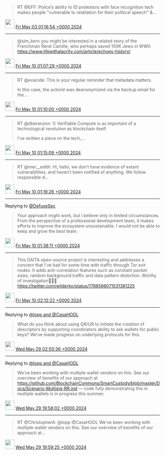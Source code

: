 > RT @EFF: Police’s ability to ID protestors with face recognition tech makes people "vulnerable to retaliation for their political speech" &amp;…

<img src="{{ site.url }}{{ site.baseurl }}/assets/images/media/tweet.ico" width="30" /> [Fri May 03 01:16:54 +0000 2024](https://twitter.com/ChristopherA/status/1786203244144042168)

----

> @sim_kern you might be interested in a related story of the Frenchman René Camille, who perhaps saved 100K Jews in WWII: https://www.lifewithalacrity.com/article/echoes-history/

<img src="{{ site.url }}{{ site.baseurl }}/assets/images/media/tweet.ico" width="30" /> [Fri May 10 01:07:29 +0000 2024](https://twitter.com/ChristopherA/status/1788737589467648260)

----

> RT @evacide: This is your regular reminder that metadata matters.  
>   
> In this case, the activist was deanonymized via the backup email for the…

<img src="{{ site.url }}{{ site.baseurl }}/assets/images/media/tweet.ico" width="30" /> [Fri May 10 01:10:00 +0000 2024](https://twitter.com/ChristopherA/status/1788738225596686605)

----

> RT @dberenzon: 1/ Verifiable Compute is as important of a technological revolution as blockchain itself.  
>   
> I've written a piece on the tech,…

<img src="{{ site.url }}{{ site.baseurl }}/assets/images/media/tweet.ico" width="30" /> [Fri May 10 01:15:09 +0000 2024](https://twitter.com/ChristopherA/status/1788739521414418629)

----

> RT @mer__edith: Hi, hello, we don’t have evidence of extant vulnerabilities, and haven’t been notified of anything. We follow responsible d…

<img src="{{ site.url }}{{ site.baseurl }}/assets/images/media/tweet.ico" width="30" /> [Fri May 10 01:19:26 +0000 2024](https://twitter.com/ChristopherA/status/1788740598943601093)

----

Replying to [@DefuseSec](https://twitter.com/DefuseSec/status/1788440971405152442)

> Your approach might work, but I believe only in limited circumstances. From the perspective of a professional development team, it makes efforts to improve the ecosystem unsustainable. I would not be able to keep and grow the best team.

<img src="{{ site.url }}{{ site.baseurl }}/assets/images/media/tweet.ico" width="30" /> [Fri May 10 01:38:11 +0000 2024](https://twitter.com/ChristopherA/status/1788745318420652113)

----

> This DAITA open-source project is interesting and addresses a concern that I’ve had for some time with traffic through Tor exit nodes. It adds anti-correlation features such as constant packet sizes, random background traffic and data pattern distortion. Worthy of investigation🕵🏻‍♂️ https://twitter.com/wilderko/status/1788586071531381225

<img src="{{ site.url }}{{ site.baseurl }}/assets/images/media/tweet.ico" width="30" /> [Fri May 10 02:12:22 +0000 2024](https://twitter.com/ChristopherA/status/1788753917477867921)

----

Replying to [@lopp and @CasaHODL](https://twitter.com/lopp/status/1795435913520308463)

> What do you think about using QR/UR to initiate the creation of descriptors by supporting coordinators ability to ask wallets for public keys? We’ve made progress on underlying protocols for this.

<img src="{{ site.url }}{{ site.baseurl }}/assets/images/media/tweet.ico" width="30" /> [Wed May 29 02:50:36 +0000 2024](https://twitter.com/ChristopherA/status/1795648910175903948)

----

Replying to [@lopp and @CasaHODL](https://twitter.com/lopp/status/1795748624233877819)

> We’ve been working with multiple wallet vendors on this. See our overview of benefits of our approach at https://github.com/BlockchainCommons/SmartCustody/blob/master/Docs/Scenario-Multisig-RR.md — code fully demonstrating this in multiple wallets is in progress this summer.

<img src="{{ site.url }}{{ site.baseurl }}/assets/images/media/tweet.ico" width="30" /> [Wed May 29 19:58:02 +0000 2024](https://twitter.com/ChristopherA/status/1795907471841915207)

----

> RT @ChristopherA: @lopp @CasaHODL We’ve been working with multiple wallet vendors on this. See our overview of benefits of our approach at…

<img src="{{ site.url }}{{ site.baseurl }}/assets/images/media/tweet.ico" width="30" /> [Wed May 29 19:59:25 +0000 2024](https://twitter.com/ChristopherA/status/1795907820778647991)